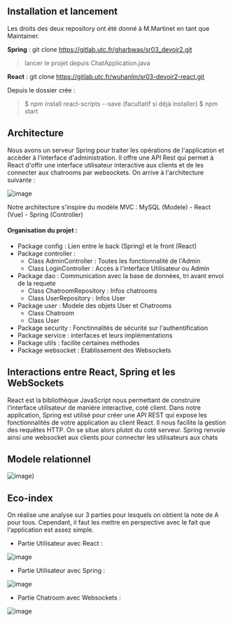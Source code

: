 ## Installation et lancement

Les droits des deux repository ont été donné à M.Martinet en tant que Maintainer.

**Spring** : git clone https://gitlab.utc.fr/gharbwas/sr03_devoir2.git
> lancer le projet depuis ChatApplication.java

**React** : git clone https://gitlab.utc.fr/wuhanlin/sr03-devoir2-react.git

Depuis le dossier crée :
> $ npm install react-scripts --save (facultatif si déjà installer)
> $ npm start

## Architecture

Nous avons un serveur Spring pour traiter les opérations de l'application et accèder à l'interface d'administration. Il offre une API Rest qui permet à React d'offir une interface utilisateur interactive aux clients et de les connecter aux chatrooms par websockets. 
On arrive à l'architecture suivante : 

 ![image](images/archi.png)




Notre architecture s'inspire du modèle MVC : MySQL (Modele) - React (Vue) - Spring (Controller) 

#### Organisation du projet : ####

- Package config : Lien entre le back (Spring) et le front (React)
- Package controller :
    - Class AdminController : Toutes les fonctionnalité de l'Admin
    - Class LoginController : Accès à l'interface Utilisateur ou Admin 
- Package dao : Communication avec la base de données, tri avant envoi de la requete
    - Class ChatroomRepository : Infos chatrooms
    - Class UserRepository : Infos User
- Package user : Modele des objets User et Chatrooms
    - Class Chatroom
    - Class User
- Package security : Fonctinnalités de sécurité sur l'authentification 
- Package service : interfaces et leurs implémentations
- Package utils : facilite certaines méthodes
- Package websocket : Etablissement des Websockets

## Interactions entre React, Spring et les WebSockets

React est la bibliothèque JavaScript nous permettant de construire l'interface utilisateur de manière interactive, coté client.
Dans notre application, Spring est utilisé pour créer une API REST qui expose les fonctionnalités de votre application au client React. Il nous facilite la gestion des requêtes HTTP. On se situe alors plutot du coté serveur.
Spring renvoie ainsi une websocket aux clients pour connecter les utilisateurs aux chats


## Modele relationnel

![image](images/UML.png))

## Eco-index

On réalise une analyse sur 3 parties pour lesquels on obtient la note de A pour tous. Cependant, il faut les mettre en perspective avec le fait que l'application est assez simple.

- Partie Utilisateur avec React : 

![image](images/react.png)

- Partie Utilisateur avec Spring : 

![image](images/chatroom.png)

- Partie Chatroom avec Websockets : 

![image](images/spring.png)





